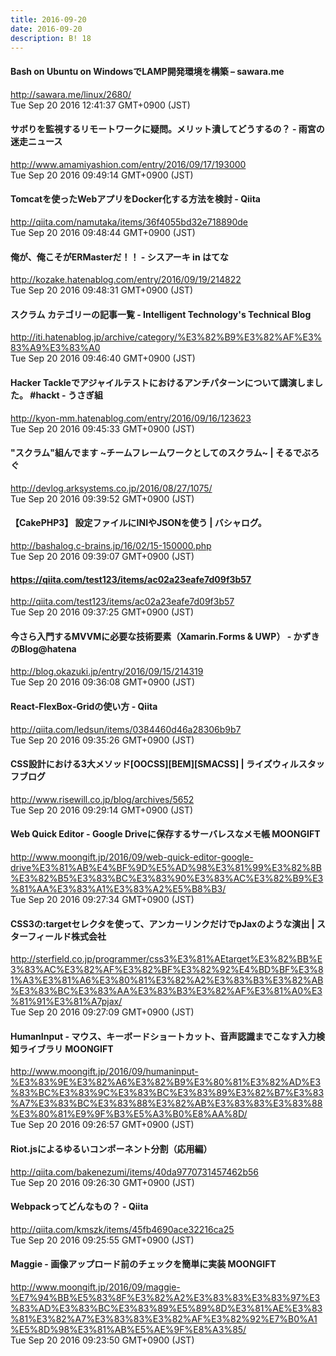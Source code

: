 ```yaml
---
title: 2016-09-20
date: 2016-09-20
description: B! 18
---
```


#### Bash on Ubuntu on WindowsでLAMP開発環境を構築 – sawara.me
http://sawara.me/linux/2680/<br>
Tue Sep 20 2016 12:41:37 GMT+0900 (JST)<br>


#### サボりを監視するリモートワークに疑問。メリット潰してどうするの？ - 雨宮の迷走ニュース
http://www.amamiyashion.com/entry/2016/09/17/193000<br>
Tue Sep 20 2016 09:49:14 GMT+0900 (JST)<br>


#### Tomcatを使ったWebアプリをDocker化する方法を検討 - Qiita
http://qiita.com/namutaka/items/36f4055bd32e718890de<br>
Tue Sep 20 2016 09:48:44 GMT+0900 (JST)<br>


#### 俺が、俺こそがERMasterだ！！ - シスアーキ in はてな
http://kozake.hatenablog.com/entry/2016/09/19/214822<br>
Tue Sep 20 2016 09:48:31 GMT+0900 (JST)<br>


#### スクラム カテゴリーの記事一覧 - Intelligent Technology's Technical Blog
http://iti.hatenablog.jp/archive/category/%E3%82%B9%E3%82%AF%E3%83%A9%E3%83%A0<br>
Tue Sep 20 2016 09:46:40 GMT+0900 (JST)<br>


#### Hacker Tackleでアジャイルテストにおけるアンチパターンについて講演しました。 #hackt - うさぎ組
http://kyon-mm.hatenablog.com/entry/2016/09/16/123623<br>
Tue Sep 20 2016 09:45:33 GMT+0900 (JST)<br>


#### "スクラム"組んでます ~チームフレームワークとしてのスクラム~ | そるでぶろぐ
http://devlog.arksystems.co.jp/2016/08/27/1075/<br>
Tue Sep 20 2016 09:39:52 GMT+0900 (JST)<br>


#### 【CakePHP3】 設定ファイルにINIやJSONを使う | バシャログ。
http://bashalog.c-brains.jp/16/02/15-150000.php<br>
Tue Sep 20 2016 09:39:07 GMT+0900 (JST)<br>


#### https://qiita.com/test123/items/ac02a23eafe7d09f3b57
http://qiita.com/test123/items/ac02a23eafe7d09f3b57<br>
Tue Sep 20 2016 09:37:25 GMT+0900 (JST)<br>


#### 今さら入門するMVVMに必要な技術要素（Xamarin.Forms & UWP） - かずきのBlog@hatena
http://blog.okazuki.jp/entry/2016/09/15/214319<br>
Tue Sep 20 2016 09:36:08 GMT+0900 (JST)<br>


#### React-FlexBox-Gridの使い方 - Qiita
http://qiita.com/ledsun/items/0384460d46a28306b9b7<br>
Tue Sep 20 2016 09:35:26 GMT+0900 (JST)<br>


#### CSS設計における3大メソッド[OOCSS][BEM][SMACSS] | ライズウィルスタッフブログ
http://www.risewill.co.jp/blog/archives/5652<br>
Tue Sep 20 2016 09:29:14 GMT+0900 (JST)<br>


#### Web Quick Editor - Google Driveに保存するサーバレスなメモ帳 MOONGIFT
http://www.moongift.jp/2016/09/web-quick-editor-google-drive%E3%81%AB%E4%BF%9D%E5%AD%98%E3%81%99%E3%82%8B%E3%82%B5%E3%83%BC%E3%83%90%E3%83%AC%E3%82%B9%E3%81%AA%E3%83%A1%E3%83%A2%E5%B8%B3/<br>
Tue Sep 20 2016 09:27:34 GMT+0900 (JST)<br>


#### CSS3の:targetセレクタを使って、アンカーリンクだけでpJaxのような演出 | スターフィールド株式会社
http://sterfield.co.jp/programmer/css3%E3%81%AEtarget%E3%82%BB%E3%83%AC%E3%82%AF%E3%82%BF%E3%82%92%E4%BD%BF%E3%81%A3%E3%81%A6%E3%80%81%E3%82%A2%E3%83%B3%E3%82%AB%E3%83%BC%E3%83%AA%E3%83%B3%E3%82%AF%E3%81%A0%E3%81%91%E3%81%A7pjax/<br>
Tue Sep 20 2016 09:27:09 GMT+0900 (JST)<br>


#### HumanInput - マウス、キーボードショートカット、音声認識までこなす入力検知ライブラリ MOONGIFT
http://www.moongift.jp/2016/09/humaninput-%E3%83%9E%E3%82%A6%E3%82%B9%E3%80%81%E3%82%AD%E3%83%BC%E3%83%9C%E3%83%BC%E3%83%89%E3%82%B7%E3%83%A7%E3%83%BC%E3%83%88%E3%82%AB%E3%83%83%E3%83%88%E3%80%81%E9%9F%B3%E5%A3%B0%E8%AA%8D/<br>
Tue Sep 20 2016 09:26:57 GMT+0900 (JST)<br>


#### Riot.jsによるゆるいコンポーネント分割（応用編）
http://qiita.com/bakenezumi/items/40da9770731457462b56<br>
Tue Sep 20 2016 09:26:30 GMT+0900 (JST)<br>


#### Webpackってどんなもの？ - Qiita
http://qiita.com/kmszk/items/45fb4690ace32216ca25<br>
Tue Sep 20 2016 09:25:55 GMT+0900 (JST)<br>


#### Maggie - 画像アップロード前のチェックを簡単に実装 MOONGIFT
http://www.moongift.jp/2016/09/maggie-%E7%94%BB%E5%83%8F%E3%82%A2%E3%83%83%E3%83%97%E3%83%AD%E3%83%BC%E3%83%89%E5%89%8D%E3%81%AE%E3%83%81%E3%82%A7%E3%83%83%E3%82%AF%E3%82%92%E7%B0%A1%E5%8D%98%E3%81%AB%E5%AE%9F%E8%A3%85/<br>
Tue Sep 20 2016 09:23:50 GMT+0900 (JST)<br>


